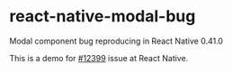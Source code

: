 # react-native-modal-bug
Modal component bug reproducing in React Native 0.41.0

This is a demo for [#12399](https://github.com/facebook/react-native/issues/12399) issue at React Native.
